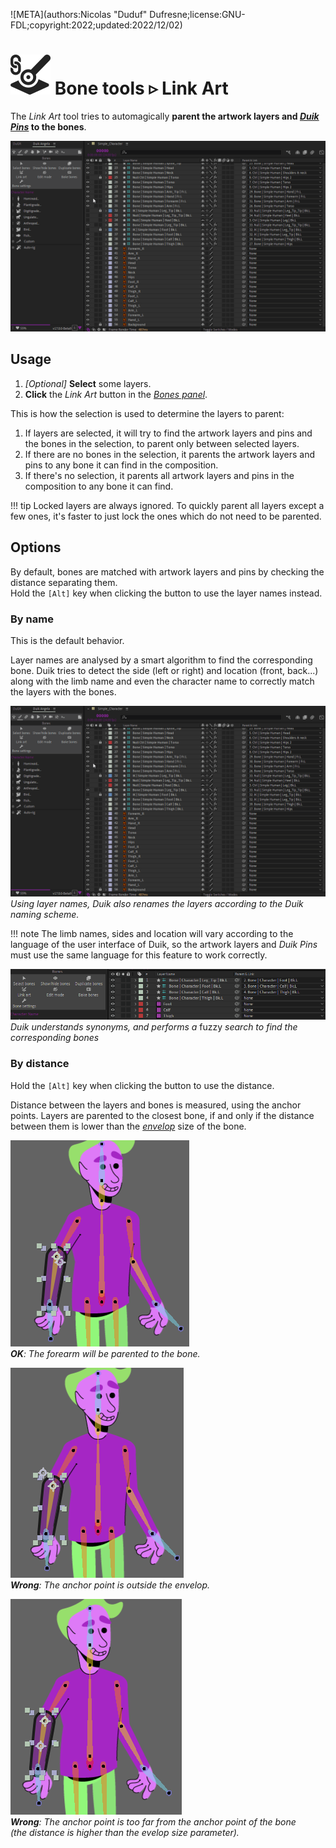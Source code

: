 ![META](authors:Nicolas "Duduf" Dufresne;license:GNU-FDL;copyright:2022;updated:2022/12/02)

# ![](../../../img/duik/icons/link_to_bone.svg) Bone tools ▹ Link Art

The *Link Art* tool tries to automagically __parent the artwork layers and [*Duik Pins*](../../constraints/pins.md) to the bones__.

![](../../../img/duik/bones/link_art_name.gif)

## Usage

1. *[Optional]* **Select** some layers.
2. **Click** the *Link Art* button in the [*Bones panel*](../index.md).

This is how the selection is used to determine the layers to parent:

1. If layers are selected, it will try to find the artwork layers and pins and the bones in the selection, to parent only between selected layers.
2. If there are no bones in the selection, it parents the artwork layers and pins to any bone it can find in the composition.
3. If there's no selection, it parents all artwork layers and pins in the composition to any bone it can find.

!!! tip
    Locked layers are always ignored. To quickly parent all layers except a few ones, it's faster to just lock the ones which do not need to be parented.

## Options

By default, bones are matched with artwork layers and pins by checking the distance separating them.  
Hold the `[Alt]` key when clicking the button to use the layer names instead.

### By name

This is the default behavior.

Layer names are analysed by a smart algorithm to find the corresponding bone. Duik tries to detect the side (left or right) and location (front, back...) along with the limb name and even the character name to correctly match the layers with the bones.

![](../../../img/duik/bones/link_art_name.gif)
*Using layer names, Duik also renames the layers according to the Duik naming scheme.*

!!! note
    The limb names, sides and location will vary according to the language of the user interface of Duik, so the artwork layers and *Duik Pins* must use the same language for this feature to work correctly.

![](../../../img/duik/bones/fuzzy_autolink.gif)
*Duik understands synonyms, and performs a* fuzzy *search to find the corresponding bones*

### By distance

Hold the `[Alt]` key when clicking the button to use the distance.

Distance between the layers and bones is measured, using the anchor points. Layers are parented to the closest bone, if and only if the distance between them is lower than the [*envelop*](../index.md) size of the bone.

![](../../../img/duik/bones/link_art_distance1.png)  
*__OK__: The forearm will be parented to the bone.*

![](../../../img/duik/bones/link_art_distance2.png)  
*__Wrong__: The anchor point is outside the envelop.*

![](../../../img/duik/bones/link_art_distance3.png)  
*__Wrong__: The anchor point is too far from the anchor point of the bone*  
*(the distance is higher than the evelop size parameter).*